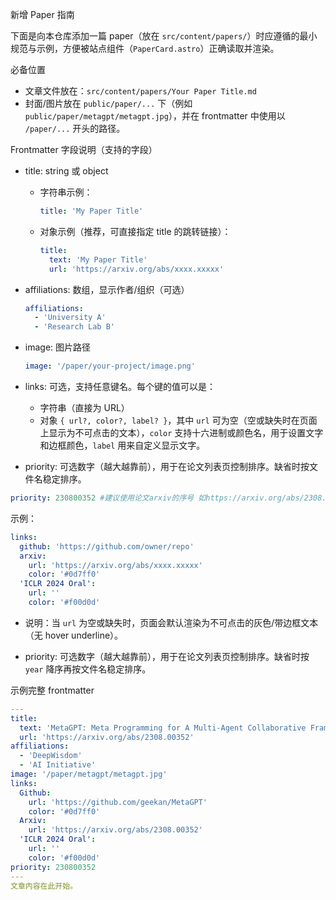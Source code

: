 新增 Paper 指南

下面是向本仓库添加一篇 paper（放在 `src/content/papers/`）时应遵循的最小规范与示例，方便被站点组件（`PaperCard.astro`）正确读取并渲染。

必备位置

- 文章文件放在：`src/content/papers/Your Paper Title.md`
- 封面/图片放在 `public/paper/...` 下（例如 `public/paper/metagpt/metagpt.jpg`），并在 frontmatter 中使用以 `/paper/...` 开头的路径。

Frontmatter 字段说明（支持的字段）

- title: string 或 object
  - 字符串示例：
    ```yaml
    title: 'My Paper Title'
    ```
  - 对象示例（推荐，可直接指定 title 的跳转链接）：
    ```yaml
    title:
      text: 'My Paper Title'
      url: 'https://arxiv.org/abs/xxxx.xxxxx'
    ```

- affiliations: 数组，显示作者/组织（可选）

  ```yaml
  affiliations:
    - 'University A'
    - 'Research Lab B'
  ```

- image: 图片路径

  ```yaml
  image: '/paper/your-project/image.png'
  ```

- links: 可选，支持任意键名。每个键的值可以是：
  - 字符串（直接为 URL）
  - 对象 `{ url?, color?, label? }`，其中 `url` 可为空（空或缺失时在页面上显示为不可点击的文本），`color` 支持十六进制或颜色名，用于设置文字和边框颜色，`label` 用来自定义显示文字。
- priority: 可选数字（越大越靠前），用于在论文列表页控制排序。缺省时按文件名稳定排序。

```yaml
priority: 230800352 #建议使用论文arxiv的序号 如https://arxiv.org/abs/2308.00352就是230800352
```

示例：

```yaml
links:
  github: 'https://github.com/owner/repo'
  arxiv:
    url: 'https://arxiv.org/abs/xxxx.xxxxx'
    color: '#0d7ff0'
  'ICLR 2024 Oral':
    url: ''
    color: '#f00d0d'
```

- 说明：当 `url` 为空或缺失时，页面会默认渲染为不可点击的灰色/带边框文本（无 hover underline）。

- priority: 可选数字（越大越靠前），用于在论文列表页控制排序。缺省时按 `year` 降序再按文件名稳定排序。

示例完整 frontmatter

```yaml
---
title:
  text: 'MetaGPT: Meta Programming for A Multi-Agent Collaborative Framework'
  url: 'https://arxiv.org/abs/2308.00352'
affiliations:
  - 'DeepWisdom'
  - 'AI Initiative'
image: '/paper/metagpt/metagpt.jpg'
links:
  Github:
    url: 'https://github.com/geekan/MetaGPT'
    color: '#0d7ff0'
  Arxiv:
    url: 'https://arxiv.org/abs/2308.00352'
  'ICLR 2024 Oral':
    url: ''
    color: '#f00d0d'
priority: 230800352
---
文章内容在此开始。
```

